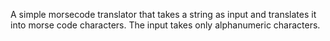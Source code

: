 A simple morsecode translator that takes a string as input and translates it into morse code characters. The input takes only alphanumeric characters.
